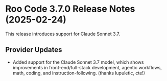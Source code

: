 # Roo Code 3.7.0 Release Notes (2025-02-24)

This release introduces support for Claude Sonnet 3.7.

## Provider Updates

*   Added support for the Claude Sonnet 3.7 model, which shows improvements in front-end/full-stack development, agentic workflows, math, coding, and instruction-following. (thanks lupuletic, cte!)